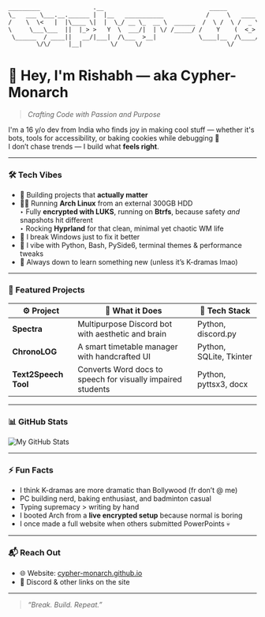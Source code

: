 <!-- CYTHER-MONARCH README -->
```txt
_________               .__                              _____                                     .__     
\_   ___ \___.__.______ |  |__   ___________            /     \   ____   ____ _____ _______   ____ |  |__  
/    \  \<   |  |\____ \|  |  \_/ __ \_  __ \  ______  /  \ /  \ /  _ \ /    \\__  \\_  __ \_/ ___\|  |  \ 
\     \___\___  ||  |_> >   Y  \  ___/|  | \/ /_____/ /    Y    (  <_> )   |  \/ __ \|  | \/\  \___|   Y  \
 \______  / ____||   __/|___|  /\___  >__|            \____|__  /\____/|___|  (____  /__|    \___  >___|  /
        \/\/     |__|        \/     \/                        \/            \/     \/            \/     \/

```
# 👋 Hey, I'm Rishabh — aka **Cypher-Monarch**

> *Crafting Code with Passion and Purpose*

I'm a 16 y/o dev from India who finds joy in making cool stuff — whether it's bots, tools for accessibility, or baking cookies while debugging 🧁  
I don’t chase trends — I build what **feels right**.

---

### 🛠️ Tech Vibes

- 🧠 Building projects that **actually matter**
- 🧙‍♂️ Running **Arch Linux** from an external 300GB HDD  
  ‣ Fully **encrypted with LUKS**, running on **Btrfs**, because safety *and* snapshots hit different  
  ‣ Rocking **Hyprland** for that clean, minimal yet chaotic WM life  
- 💾 I break Windows just to fix it better  
- 👑 I vibe with Python, Bash, PySide6, terminal themes & performance tweaks  
- 🎯 Always down to learn something new (unless it’s K-dramas lmao)

---

### 🚀 Featured Projects

| ⚙️ Project | 📝 What it Does | 🧰 Tech Stack |
|-----------|----------------|--------------|
| **Spectra** | Multipurpose Discord bot with aesthetic and brain | Python, discord.py |
| **ChronoLOG** | A smart timetable manager with handcrafted UI | Python, SQLite, Tkinter |
| **Text2Speech Tool** | Converts Word docs to speech for visually impaired students | Python, pyttsx3, docx |

---

### 📊 GitHub Stats

![My GitHub Stats](https://github-readme-stats.vercel.app/api?username=cypher-monarch&show_icons=true&theme=radical)

---

### ⚡ Fun Facts

- I think K-dramas are more dramatic than Bollywood (fr don’t @ me)  
- PC building nerd, baking enthusiast, and badminton casual  
- Typing supremacy > writing by hand  
- I booted Arch from a **live encrypted setup** because normal is boring  
- I once made a full website when others submitted PowerPoints 💀

---

### 📬 Reach Out

- 🌐 Website: [cypher-monarch.github.io](https://cypher-monarch.github.io)
- 🧩 Discord & other links on the site

---

> _“Break. Build. Repeat.”_
